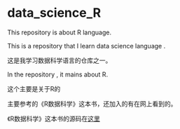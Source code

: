 # data_science_R
This repository is about  R language.

This is a repository that I learn data science language .

这是我学习数据科学语言的仓库之一。

In the repository , it mains about R.

这个主要是关于R的

主要参考的《R数据科学》这本书，还加入的有在网上看到的。

《R数据科学》这本书的源码在[这里](https://github.com/hadley/r4ds)